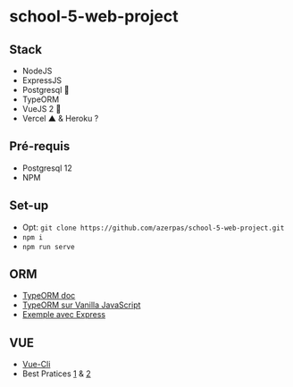 # school-5-web-project

## Stack
- NodeJS
- ExpressJS
- Postgresql 🐘
- TypeORM 
- VueJS 2 💚
- Vercel ▲ & Heroku ? 

## Pré-requis
- Postgresql 12
- NPM

## Set-up
- Opt: `git clone https://github.com/azerpas/school-5-web-project.git`
- `npm i`
- `npm run serve`

## ORM
- [TypeORM doc](https://typeorm.io/#/)
- [TypeORM sur Vanilla JavaScript](https://github.com/typeorm/typeorm/blob/master/docs/usage-with-javascript.md)
- [Exemple avec Express](https://typeorm.io/#/example-with-express)

## VUE
- [Vue-Cli](https://cli.vuejs.org/guide/)
- Best Pratices [1](https://012.vuejs.org/guide/best-practices.html) & [2](https://learnvue.co/2020/01/12-vuejs-best-practices-for-pro-developers/)